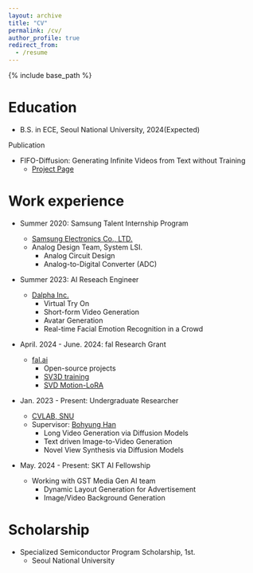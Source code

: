 ```yaml
---
layout: archive
title: "CV"
permalink: /cv/
author_profile: true
redirect_from:
  - /resume
---
```


{% include base_path %}

Education
======
* B.S. in ECE, Seoul National University, 2024(Expected)

Publication
* FIFO-Diffusion: Generating Infinite Videos from Text without Training
  * [Project Page](https://jjihwan.github.io/projects/FIFO-Diffusion)

Work experience
======
* Summer 2020: Samsung Talent Internship Program
  * [Samsung Electronics Co., LTD.](https://semiconductor.samsung.com/us/)
  * Analog Design Team, System LSI.
    * Analog Circuit Design
    * Analog-to-Digital Converter (ADC)

* Summer 2023: AI Reseach Engineer
  * [Dalpha Inc.](https://dalpha.so/en)
    * Virtual Try On
    * Short-form Video Generation
    * Avatar Generation
    * Real-time Facial Emotion Recognition in a Crowd

* April. 2024 - June. 2024: fal Research Grant
  * [fal.ai](https://fal.ai/)
    * Open-source projects
    * [SV3D training](https://github.com/jjihwan/SV3D-fine-tune)
    * [SVD Motion-LoRA](https://github.com/tykim0507/Motion-LoRA)

* Jan. 2023 - Present: Undergraduate Researcher
  * [CVLAB, SNU](https://cv.snu.ac.kr/)
  * Supervisor: [Bohyung Han](https://cv.snu.ac.kr/index.php/~bhhan/)
    * Long Video Generation via Diffusion Models
    * Text driven Image-to-Video Generation
    * Novel View Synthesis via Diffusion Models

* May. 2024 - Present: SKT AI Fellowship
  * Working with GST Media Gen AI team
    * Dynamic Layout Generation for Advertisement
    * Image/Video Background Generation

Scholarship
======
* Specialized Semiconductor Program Scholarship, 1st.
  * Seoul National University